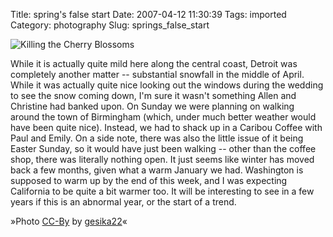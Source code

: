 Title: spring's false start
Date: 2007-04-12 11:30:39
Tags: imported
Category: photography
Slug: springs_false_start

<img src="http://farm1.static.flickr.com/179/455984702_627b3510e2_m.jpg" class="flickr reflect rheight20 ropacity40" title="Killing the Cherry Blossoms" alt="Killing the Cherry Blossoms" />

While it is actually quite mild here along the central coast, Detroit was completely another matter -- substantial snowfall in the middle of April.  While it was actually quite nice looking out the windows during the wedding to see the snow coming down, I'm sure it wasn't something Allen and Christine had banked upon.  On Sunday we were planning on walking around the town of Birmingham (which, under much better weather would have been quite nice).  Instead, we had to shack up  in a Caribou Coffee with Paul and Emily.  On a side note, there was also the little issue of it being Easter Sunday, so it would have just been walking -- other than the coffee shop, there was literally nothing open.
It just seems like winter has moved back a few months, given what a warm January we had.  Washington is supposed to warm up by the end of this week, and I was expecting California to be quite a bit warmer too.  It will be interesting to see in a few years if this is an abnormal year, or the start of a trend.

»Photo <a href="http://creativecommons.org/licenses/by/2.0/">CC-By</a> by <a href="http://www.flickr.com/photos/gesika22/">gesika22</a>«
